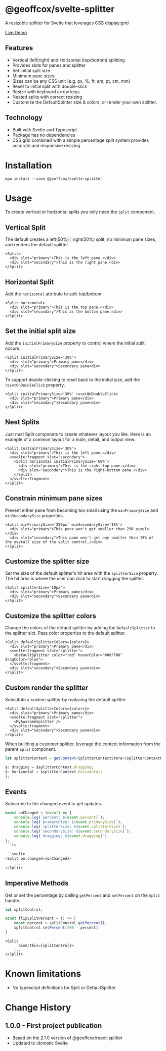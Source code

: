 # @geoffcox/svelte-splitter

A resizable splitter for Svelte that leverages CSS display:grid

[Live Demo](https://geoffcox.github.io/demos/svelte-splitter)

## Features
- Vertical (left|right) and Horizontal (top/bottom) splitting
- Provides slots for panes and splitter
- Set initial split size
- Minimum pane sizes
- Sizes can be any CSS unit (e.g. px, %, fr, em, pt, cm, mm)
- Reset to initial split with double-click
- Resize with keyboard arrow keys
- Nested splits with correct resizing
- Customize the DefaultSplitter size & colors, or render your own splitter.

## Technology
- Built with Svelte and Typescript
- Package has no dependencies
- CSS grid combined with a simple percentage split system provides accurate and responsive resizing.

# Installation

```
npm install --save @geoffcox/svelte-splitter
```
# Usage

To create vertical or horizontal splits you only need the `Split` component.

## Vertical Split
The default creates a left(50%) | right(50%) split, no minimum pane sizes, and renders the default splitter.

```svelte
<Split>
  <div slot="primary">This is the left pane.</div>
  <div slot="secondary">This is the right pane.<div>
</Split>
```

## Horizontal Split
Add the `horizontal` attribute to split top/bottom.

```svelte
<Split horizontal>
  <div slot="primary">This is the top pane.</div>
  <div slot="secondary">This is the bottom pane.<div>
</Split>
```

## Set the initial split size
Add the `initialPrimarySize` property to control where the initial split occurs.

```svelte
<Split initialPrimarySize='30%'>
  <div slot="primary">Primary pane</div>
  <div slot="secondary">Secondary pane<div>
</Split>
```

To support double-clicking to reset back to the initial size, add the `resetOnDoubleClick` property.

```svelte
<Split initialPrimarySize='30%' resetOnDoubleClick>
  <div slot="primary">Primary pane</div>
  <div slot="secondary">Secondary pane<div>
</Split>
```

## Nest Splits
Just nest Split componets to create whatever layout you like.
Here is an example of a common layout for a main, detail, and output view.

```svelte
<Split initialPrimarySize='30%'>
  <div slot="primary">This is the left pane.</div>
  <svelte:fragment slot="secondary">
    <Split horizontal initialPrimarySize='60%'>
      <div slot="primary">This is the right-top pane.</div>
      <div slot="secondary">This is the right-bottom pane.</div>
    </Split>
  </svelte:fragment>
</Split>
```
## Constrain minimum pane sizes
Prevent either pane from becoming too small using the `minPrimarySize` and `minSecondarySize` properties.

```svelte
<Split minPrimarySize='250px' minSecondarySize='15%'>
  <div slot="primary">This pane won't get smaller than 250 pixels.</div>
  <div slot="secondary">This pane won't get any smaller than 15% of the overall size of the split control./<div>
</Split>
```

## Customize the splitter size
Set the size of the default splitter's hit area with the `splitterSize` property.
The hit area is where the user can click to start dragging the splitter.

```svelte
<Split splitterSize='10px'>
  <div slot="primary">Primary pane</div>
  <div slot="secondary">Secondary pane<div>
</Split>
```
## Customize the splitter colors
Change the colors of the default splitter by adding the `DefaultSplitter` to the splitter slot.
Pass color properties to the default splitter.

```svelte
<Split defaultSplitterColors={colors}>
  <div slot="primary">Primary pane</div>
  <svelte:fragment slot="splitter">
    <DefaultSplitter color="red" hoverColor="#00FF00" dragColor="blue">
  </svelte:fragment>
  <div slot="secondary">Secondary pane<div>
</Split>
```
## Custom render the splitter
Substitute a custom splitter by replacing the default splitter.

```svelte
<Split defaultSplitterColors={colors}>
  <div slot="primary">Primary pane</div>
  <svelte:fragment slot="splitter">
    <MyAwesomeSplitter />
  </svelte:fragment>
  <div slot="secondary">Secondary pane<div>
</Split>
```

When building a customer splitter, leverage the context information from the parent `Split` component.

```ts
let splitterContext = getContext<SplitterContextStore>(splitterContextKey);

$: dragging = $splitterContext.dragging;
$: horizontal = $splitterContext.horizontal;
};
```

## Events
Subscribe to the changed event to get updates.

```ts
const onChanged = (event) => {
    console.log(`percent: ${event.percent}`);
    console.log(`primarySize: ${event.primarySize}`);
    console.log(`splitterSize: ${event.splitterSize}`);
    console.log(`secondarySize: ${event.secondarySize}`);
    console.log(`dragging: ${event.dragging}`);
};
```ts

```svelte
<Split on:changed={onChanged}>
    ...
</Split>
```
## Imperative Methods
Get or set the percentage by calling `getPercent` and `setPercent` on the `Split` handle.

```ts
let splitControl;

const flipSplitPercent = () => {
    const percent = splitControl.getPercent();
    splitControl.setPercent(100 - percent);
}
```

```svelte
<Split      
      bind:this={splitControl}>
    ...
</Split>
```

# Known limitations

- No typescript definitions for Split or DefaultSplitter

# Change History

## 1.0.0 - First project publication
- Based on the 2.1.0 version of @geoffcox/react-splitter
- Updated to idomatic Svelte